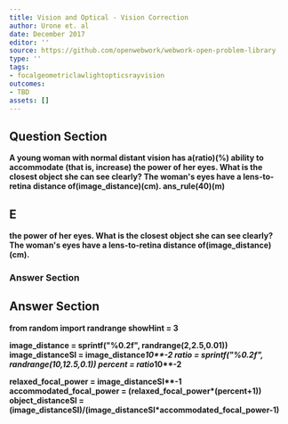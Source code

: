 ```yaml
---
title: Vision and Optical - Vision Correction
author: Urone et. al
date: December 2017
editor: ''
source: https://github.com/openwebwork/webwork-open-problem-library
type: ''
tags:
- focalgeometriclawlightopticsrayvision
outcomes:
- TBD
assets: []
---
```


## Question Section 

<b>
A young woman with normal distant vision has a(ratio)(%) ability to accommodate (that
is, increase) the power of her eyes. What is the closest object she can see clearly? The woman's eyes have a lens-to-retina distance of(image_distance)(cm).
ans_rule(40)(m)

## E
the power of her eyes. What is the closest object she can see clearly? The woman's eyes have a lens-to-retina distance of(image_distance)(cm).
### Answer Section


## Answer Section

from random import randrange
showHint = 3

image_distance = sprintf("%0.2f", randrange(2,2.5,0.01))
image_distanceSI = image_distance*10**-2
ratio = sprintf("%0.2f", randrange(10,12.5,0.1))
percent = ratio*10**-2

relaxed_focal_power = image_distanceSI**-1
accommodated_focal_power = (relaxed_focal_power*(percent+1))
object_distanceSI = (image_distanceSI)/(image_distanceSI*accommodated_focal_power-1)